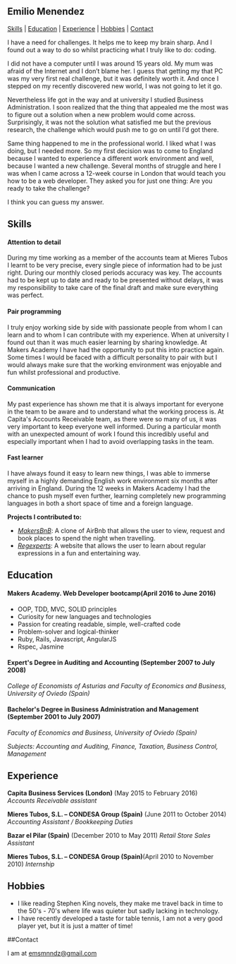 ## Emilio Menendez
[Skills](#skills) | [Education](#education) | [Experience](#experience) | [Hobbies](#hobbies) | [Contact](#contact)

I have a need for challenges. It helps me to keep my brain sharp. And I found out a way to do so whilst practicing what I truly like to do: coding.

I did not have a computer until I was around 15 years old. My mum was afraid of the Internet and I don’t blame her. I guess that getting my that PC was my very first real challenge, but it was definitely worth it.  And once I stepped on my recently discovered new world, I was not going to let it go.

Nevertheless life got in the way and at university I studied Business Administration. I soon realized that the thing that appealed me the most was to figure out a solution when a new problem would come across. Surprisingly, it was not the solution what satisfied me but the previous research, the challenge which would push me to go on until I’d got there.

Same thing happened to me in the professional world. I liked what I was doing, but I needed more. So my first decision was to come to England because I wanted to experience a different work environment and well, because I wanted a new challenge. Several months of struggle and here I was when I came across a 12-week course in London that would teach you how to be a web developer. They asked you for just one thing: Are you ready to take the challenge?

I think you can guess my answer.


## Skills

#### Attention to detail

During my time working as a member of the accounts team at Mieres Tubos I learnt to be very precise, every single piece of information had to be just right. During our monthly closed periods accuracy was key. The accounts had to be kept up to date and ready to be presented without delays, it was my responsibility to take care of the final draft and make sure everything was perfect.

#### Pair programming

I truly enjoy working side by side with passionate people from whom I can learn and to whom I can contribute with my experience. When at university I found out than it was much easier learning by sharing knowledge. At Makers Academy I have had the opportunity to put this into practice again. Some times I would be faced with a difficult personality to pair with but I would always make sure that the working environment was enjoyable and fun whilst professional and productive.

#### Communication

My past experience has shown me that it is always important for everyone in the team to be aware and to understand what the working process is. At Capita's Accounts Receivable team, as there were so many of us, it was very important to keep everyone well informed. During a particular month with an unexpected amount of work I found this incredibly useful and especially important when I had to avoid overlapping tasks in the team.

#### Fast learner

I have always found it easy to learn new things, I was able to immerse myself in a highly demanding English work environment six months after arriving in England. During the 12 weeks in Makers Academy I had the chance to push myself even further, learning completely new programming languages in both a short space of time and a foreign language.

**Projects I contributed to:**

- [*MakersBnB*](https://github.com/Wil0/makersBnB): A clone of AirBnb that allows the user to view, request and book places to spend the night when travelling.
- [*Regexperts*](https://github.com/Wil0/regexperts): A website that allows the user to learn about regular expressions in a fun and entertaining way.

## Education

#### Makers Academy. Web Developer bootcamp(April 2016 to June 2016)

- OOP, TDD, MVC, SOLID principles
- Curiosity for new languages and technologies
- Passion for creating readable, simple, well-crafted code
- Problem-solver and logical-thinker
- Ruby, Rails, Javascript, AngularJS
- Rspec, Jasmine

#### Expert's Degree in Auditing and Accounting (September 2007 to July 2008)
*College of Economists of Asturias and Faculty of Economics and Business, University of Oviedo (Spain)*

#### Bachelor's Degree in Business Administration and  Management (September 2001 to July 2007)
*Faculty of Economics and Business, University of Oviedo (Spain)*

*Subjects: Accounting and Auditing, Finance, Taxation, Business Control, Management*

## Experience

**Capita Business Services (London)** (May 2015 to February 2016)     
*Accounts Receivable assistant*  

**Mieres Tubos, S.L. – CONDESA Group (Spain)** (June 2011 to October 2014)   
*Accounting Assistant / Bookkeeping Duties*

**Bazar el Pilar (Spain)** (December 2010 to May 2011)
*Retail  Store Sales Assistant*

**Mieres Tubos, S.L. –  CONDESA Group (Spain)**(April 2010 to November 2010)
*Internship*

## Hobbies

- I like reading Stephen King novels, they make me travel back in time to the 50's - 70's where life was quieter but sadly lacking in technology.
- I have recently developed a taste for table tennis, I am not a very good player yet, but it is just a matter of time!

##Contact

I am at emsmnndz@gmail.com

